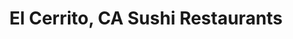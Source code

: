 ---
layout: city
title: El Cerrito, CA Sushi Restaurants
permalink: /california/el-cerrito/
stateAbbr: CA
stateName: California
cityName: El Cerrito
---